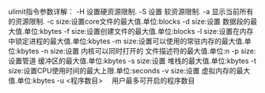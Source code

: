 

ulimit指令参数详解：
-H 设置硬资源限制.
-S 设置 软资源限制.
-a 显示当前所有的资源限制.
-c size:设置core文件的最大值.单位:blocks
-d size:设置 数据段的最大值.单位:kbytes
-f size:设置创建文件的最大值.单位:blocks
-l size:设置在内存中锁定进程的最大值.单位:kbytes
-m size:设置可以使用的常驻内存的最大值.单位:kbytes
-n size:设置 内核可以同时打开的 文件描述符的最大值.单位:n
-p size:设置管道 缓冲区的最大值.单位:kbytes
-s size:设置 堆栈的最大值.单位:kbytes
-t size:设置CPU使用时间的最大上限.单位:seconds
-v size:设置 虚拟内存的最大值.单位:kbytes
-u <程序数目> 　用户最多可开启的程序数目